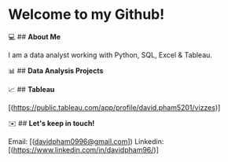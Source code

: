 # Welcome to my Github! 

💻 ## **About Me** 

I am a data analyst working with Python, SQL, Excel & Tableau.

📊 ## **Data Analysis Projects** 



📈 ## **Tableau** 

[(https://public.tableau.com/app/profile/david.pham5201/vizzes)]

✉️ ## **Let's keep in touch!** 

Email: [(davidpham0996@gmail.com])
Linkedin: [(https://www.linkedin.com/in/davidpham96/)]
